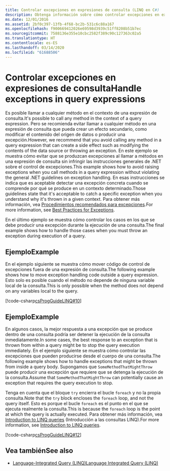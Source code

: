 ```yaml
---
title: Controlar excepciones en expresiones de consulta (LINQ en C#)
description: Obtenga información sobre cómo controlar excepciones en expresiones de consulta de LINQ en C#.
ms.date: 12/01/2016
ms.assetid: 2bf0c397-13fb-4f68-bc2b-531c6c88a167
ms.openlocfilehash: f900669412026e69598d3939c51ff8208b51b7ec
ms.sourcegitcommit: 7588136e355e10cbc2582f389c90c127363c02a5
ms.translationtype: HT
ms.contentlocale: es-ES
ms.lasthandoff: 03/14/2020
ms.locfileid: "61688506"
---
```

# <a name="handle-exceptions-in-query-expressions"></a><span data-ttu-id="b5b83-103">Controlar excepciones en expresiones de consulta</span><span class="sxs-lookup"><span data-stu-id="b5b83-103">Handle exceptions in query expressions</span></span>

<span data-ttu-id="b5b83-104">Es posible llamar a cualquier método en el contexto de una expresión de consulta.</span><span class="sxs-lookup"><span data-stu-id="b5b83-104">It's possible to call any method in the context of a query expression.</span></span> <span data-ttu-id="b5b83-105">Pero se recomienda evitar llamar a cualquier método en una expresión de consulta que pueda crear un efecto secundario, como modificar el contenido del origen de datos o producir una excepción.</span><span class="sxs-lookup"><span data-stu-id="b5b83-105">However, we recommend that you avoid calling any method in a query expression that can create a side effect such as modifying the contents of the data source or throwing an exception.</span></span> <span data-ttu-id="b5b83-106">En este ejemplo se muestra cómo evitar que se produzcan excepciones al llamar a métodos en una expresión de consulta sin infringir las instrucciones generales de .NET sobre el control de excepciones.</span><span class="sxs-lookup"><span data-stu-id="b5b83-106">This example shows how to avoid raising exceptions when you call methods in a query expression without violating the general .NET guidelines on exception handling.</span></span> <span data-ttu-id="b5b83-107">En esas instrucciones se indica que es aceptable detectar una excepción concreta cuando se comprende por qué se produce en un contexto determinado.</span><span class="sxs-lookup"><span data-stu-id="b5b83-107">Those guidelines state that it's acceptable to catch a specific exception when you understand why it's thrown in a given context.</span></span> <span data-ttu-id="b5b83-108">Para obtener más información, vea [Procedimientos recomendados para excepciones](../../standard/exceptions/best-practices-for-exceptions.md).</span><span class="sxs-lookup"><span data-stu-id="b5b83-108">For more information, see [Best Practices for Exceptions](../../standard/exceptions/best-practices-for-exceptions.md).</span></span>

<span data-ttu-id="b5b83-109">En el último ejemplo se muestra cómo controlar los casos en los que se debe producir una excepción durante la ejecución de una consulta.</span><span class="sxs-lookup"><span data-stu-id="b5b83-109">The final example shows how to handle those cases when you must throw an exception during execution of a query.</span></span>

## <a name="example"></a><span data-ttu-id="b5b83-110">Ejemplo</span><span class="sxs-lookup"><span data-stu-id="b5b83-110">Example</span></span>

<span data-ttu-id="b5b83-111">En el ejemplo siguiente se muestra cómo mover código de control de excepciones fuera de una expresión de consulta.</span><span class="sxs-lookup"><span data-stu-id="b5b83-111">The following example shows how to move exception handling code outside a query expression.</span></span> <span data-ttu-id="b5b83-112">Esto solo es posible cuando el método no depende de ninguna variable local de la consulta.</span><span class="sxs-lookup"><span data-stu-id="b5b83-112">This is only possible when the method does not depend on any variables local to the query.</span></span>

[!code-csharp[csProgGuideLINQ#10](~/samples/snippets/csharp/concepts/linq/how-to-handle-exceptions-in-query-expressions_1.cs)]

## <a name="example"></a><span data-ttu-id="b5b83-113">Ejemplo</span><span class="sxs-lookup"><span data-stu-id="b5b83-113">Example</span></span>

<span data-ttu-id="b5b83-114">En algunos casos, la mejor respuesta a una excepción que se produce dentro de una consulta podría ser detener la ejecución de la consulta inmediatamente.</span><span class="sxs-lookup"><span data-stu-id="b5b83-114">In some cases, the best response to an exception that is thrown from within a query might be to stop the query execution immediately.</span></span> <span data-ttu-id="b5b83-115">En el ejemplo siguiente se muestra cómo controlar las excepciones que pueden producirse desde el cuerpo de una consulta.</span><span class="sxs-lookup"><span data-stu-id="b5b83-115">The following example shows how to handle exceptions that might be thrown from inside a query body.</span></span> <span data-ttu-id="b5b83-116">Supongamos que `SomeMethodThatMightThrow` puede producir una excepción que requiere que se detenga la ejecución de la consulta.</span><span class="sxs-lookup"><span data-stu-id="b5b83-116">Assume that `SomeMethodThatMightThrow` can potentially cause an exception that requires the query execution to stop.</span></span>

<span data-ttu-id="b5b83-117">Tenga en cuenta que el bloque `try` encierra el bucle `foreach` y no la propia consulta.</span><span class="sxs-lookup"><span data-stu-id="b5b83-117">Note that the `try` block encloses the `foreach` loop, and not the query itself.</span></span> <span data-ttu-id="b5b83-118">Esto es porque el bucle `foreach` es el punto en el que se ejecuta realmente la consulta.</span><span class="sxs-lookup"><span data-stu-id="b5b83-118">This is because the `foreach` loop is the point at which the query is actually executed.</span></span> <span data-ttu-id="b5b83-119">Para obtener más información, vea [Introduction to LINQ queries](../programming-guide/concepts/linq/introduction-to-linq-queries.md) (Introducción a las consultas LINQ).</span><span class="sxs-lookup"><span data-stu-id="b5b83-119">For more information, see [Introduction to LINQ queries](../programming-guide/concepts/linq/introduction-to-linq-queries.md).</span></span>

[!code-csharp[csProgGuideLINQ#12](~/samples/snippets/csharp/concepts/linq/how-to-handle-exceptions-in-query-expressions_2.cs)]

## <a name="see-also"></a><span data-ttu-id="b5b83-120">Vea también</span><span class="sxs-lookup"><span data-stu-id="b5b83-120">See also</span></span>

- [<span data-ttu-id="b5b83-121">Language-Integrated Query (LINQ)</span><span class="sxs-lookup"><span data-stu-id="b5b83-121">Language Integrated Query (LINQ)</span></span>](index.md)
